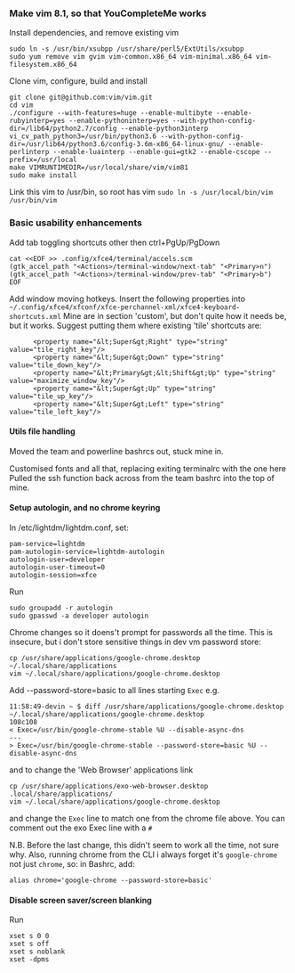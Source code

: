### Make vim 8.1, so that YouCompleteMe works
Install dependencies, and remove existing vim
```sudo yum install cscope ncurses ncurses-devel ncurses-libs ncurses-base python-libs ruby-devel python36 python36-pip python36-devel perl perl-devel.x86_64 perl-ExtUtils-CBuilder.noarch perl-ExtUtils-Embed.noarch perl-ExtUtils-XSpp.noarch perl-ExtUtils-XSBuilder.noarch ctags lua lua-devel.x86_64 tcl-devel ctags git luajit libX11-devel libXt-devel
sudo ln -s /usr/bin/xsubpp /usr/share/perl5/ExtUtils/xsubpp
sudo yum remove vim gvim vim-common.x86_64 vim-minimal.x86_64 vim-filesystem.x86_64
```
Clone vim, configure, build and install
```
git clone git@github.com:vim/vim.git
cd vim
./configure --with-features=huge --enable-multibyte --enable-rubyinterp=yes --enable-pythoninterp=yes --with-python-config-dir=/lib64/python2.7/config --enable-python3interp vi_cv_path_python3=/usr/bin/python3.6 --with-python-config-dir=/usr/lib64/python3.6/config-3.6m-x86_64-linux-gnu/ --enable-perlinterp --enable-luainterp --enable-gui=gtk2 --enable-cscope --prefix=/usr/local
make VIMRUNTIMEDIR=/usr/local/share/vim/vim81
sudo make install
```
Link this vim to /usr/bin, so root has vim
`sudo ln -s /usr/local/bin/vim /usr/bin/vim`


### Basic usability enhancements
Add tab toggling shortcuts other then ctrl+PgUp/PgDown
```
cat <<EOF >> .config/xfce4/terminal/accels.scm
(gtk_accel_path "<Actions>/terminal-window/next-tab" "<Primary>n")
(gtk_accel_path "<Actions>/terminal-window/prev-tab" "<Primary>b")
EOF
```

Add window moving hotkeys. Insert the following properties into `~/.config/xfce4/xfconf/xfce-perchannel-xml/xfce4-keyboard-shortcuts.xml`
Mine are in section 'custom', but don't quite how it needs be, but it works. Suggest putting them where existing 'tile' shortcuts are:
```
      <property name="&lt;Super&gt;Right" type="string" value="tile_right_key"/>
      <property name="&lt;Super&gt;Down" type="string" value="tile_down_key"/>
      <property name="&lt;Primary&gt;&lt;Shift&gt;Up" type="string" value="maximize_window_key"/>
      <property name="&lt;Super&gt;Up" type="string" value="tile_up_key"/>
      <property name="&lt;Super&gt;Left" type="string" value="tile_left_key"/>
```

#### Utils file handling
Moved the team and powerline bashrcs out, stuck mine in.

Customised fonts and all that, replacing exiting terminalrc with the one here
Pulled the ssh function back across from the team bashrc into the top of mine.

#### Setup autologin, and no chrome keyring
In /etc/lightdm/lightdm.conf, set:
```
pam-service=lightdm
pam-autologin-service=lightdm-autologin
autologin-user=developer
autologin-user-timeout=0
autologin-session=xfce

```

Run
```
sudo groupadd -r autologin
sudo gpasswd -a developer autologin
```

Chrome changes so it doens't prompt for passwords all the time. This is insecure, but i don't store sensitive things in dev vm password store:
```
cp /usr/share/applications/google-chrome.desktop ~/.local/share/applications
vim ~/.local/share/applications/google-chrome.desktop
```
Add --password-store=basic to all lines starting `Exec`
e.g.
```
11:58:49-devin ~ $ diff /usr/share/applications/google-chrome.desktop ~/.local/share/applications/google-chrome.desktop
108c108
< Exec=/usr/bin/google-chrome-stable %U --disable-async-dns
---
> Exec=/usr/bin/google-chrome-stable --password-store=basic %U --disable-async-dns
```
and to change the 'Web Browser' applications link
```
cp /usr/share/applications/exo-web-browser.desktop .local/share/applications/
vim ~/.local/share/applications/google-chrome.desktop
```
and change the `Exec` line to match one from the chrome file above. You can comment out the exo Exec line with a `#`

N.B. Before the last change, this didn't  seem to work all the time, not sure why. Also, running chrome from the CLI i always forget it's `google-chrome` not just `chrome`, so:
in Bashrc, add:
```
alias chrome='google-chrome --password-store=basic'
```

#### Disable screen saver/screen blanking
Run
```
xset s 0 0
xset s off
xset s noblank
xset -dpms
```
